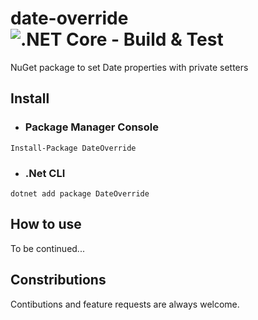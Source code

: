# date-override ![.NET Core - Build & Test](https://github.com/raschmitt/date-override/workflows/.NET%20Core%20-%20Build%20&%20Test/badge.svg)
NuGet package to set Date properties with private setters

## Install

- ### Package Manager Console

`Install-Package DateOverride`

- ### .Net CLI

`dotnet add package DateOverride`

## How to use

To be continued...

## Constributions

  Contibutions and feature requests are always welcome.
